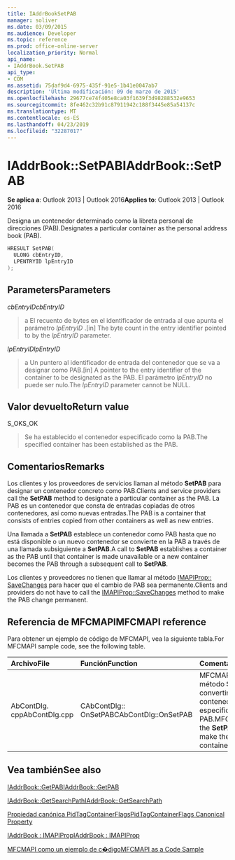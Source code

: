 ```yaml
---
title: IAddrBookSetPAB
manager: soliver
ms.date: 03/09/2015
ms.audience: Developer
ms.topic: reference
ms.prod: office-online-server
localization_priority: Normal
api_name:
- IAddrBook.SetPAB
api_type:
- COM
ms.assetid: 75daf9d4-6975-435f-91e5-1b41e0047ab7
description: 'Última modificación: 09 de marzo de 2015'
ms.openlocfilehash: 29677ce74f405e8ca03f1639f3d98288532e9653
ms.sourcegitcommit: 8fe462c32b91c87911942c188f3445e85a54137c
ms.translationtype: MT
ms.contentlocale: es-ES
ms.lasthandoff: 04/23/2019
ms.locfileid: "32287017"
---
```

# <a name="iaddrbooksetpab"></a><span data-ttu-id="4e626-103">IAddrBook::SetPAB</span><span class="sxs-lookup"><span data-stu-id="4e626-103">IAddrBook::SetPAB</span></span>

  
  
<span data-ttu-id="4e626-104">**Se aplica a**: Outlook 2013 | Outlook 2016</span><span class="sxs-lookup"><span data-stu-id="4e626-104">**Applies to**: Outlook 2013 | Outlook 2016</span></span> 
  
<span data-ttu-id="4e626-105">Designa un contenedor determinado como la libreta personal de direcciones (PAB).</span><span class="sxs-lookup"><span data-stu-id="4e626-105">Designates a particular container as the personal address book (PAB).</span></span>
  
```cpp
HRESULT SetPAB(
  ULONG cbEntryID,
  LPENTRYID lpEntryID
);
```

## <a name="parameters"></a><span data-ttu-id="4e626-106">Parameters</span><span class="sxs-lookup"><span data-stu-id="4e626-106">Parameters</span></span>

 <span data-ttu-id="4e626-107">_cbEntryID_</span><span class="sxs-lookup"><span data-stu-id="4e626-107">_cbEntryID_</span></span>
  
> <span data-ttu-id="4e626-108">a El recuento de bytes en el identificador de entrada al que apunta el parámetro _lpEntryID_ .</span><span class="sxs-lookup"><span data-stu-id="4e626-108">[in] The byte count in the entry identifier pointed to by the  _lpEntryID_ parameter.</span></span> 
    
 <span data-ttu-id="4e626-109">_lpEntryID_</span><span class="sxs-lookup"><span data-stu-id="4e626-109">_lpEntryID_</span></span>
  
> <span data-ttu-id="4e626-110">a Un puntero al identificador de entrada del contenedor que se va a designar como PAB.</span><span class="sxs-lookup"><span data-stu-id="4e626-110">[in] A pointer to the entry identifier of the container to be designated as the PAB.</span></span> <span data-ttu-id="4e626-111">El parámetro _lpEntryID_ no puede ser nulo.</span><span class="sxs-lookup"><span data-stu-id="4e626-111">The  _lpEntryID_ parameter cannot be NULL.</span></span> 
    
## <a name="return-value"></a><span data-ttu-id="4e626-112">Valor devuelto</span><span class="sxs-lookup"><span data-stu-id="4e626-112">Return value</span></span>

<span data-ttu-id="4e626-113">S_OK</span><span class="sxs-lookup"><span data-stu-id="4e626-113">S_OK</span></span> 
  
> <span data-ttu-id="4e626-114">Se ha establecido el contenedor especificado como la PAB.</span><span class="sxs-lookup"><span data-stu-id="4e626-114">The specified container has been established as the PAB.</span></span>
    
## <a name="remarks"></a><span data-ttu-id="4e626-115">Comentarios</span><span class="sxs-lookup"><span data-stu-id="4e626-115">Remarks</span></span>

<span data-ttu-id="4e626-116">Los clientes y los proveedores de servicios llaman al método **SetPAB** para designar un contenedor concreto como PAB.</span><span class="sxs-lookup"><span data-stu-id="4e626-116">Clients and service providers call the **SetPAB** method to designate a particular container as the PAB.</span></span> <span data-ttu-id="4e626-117">La PAB es un contenedor que consta de entradas copiadas de otros contenedores, así como nuevas entradas.</span><span class="sxs-lookup"><span data-stu-id="4e626-117">The PAB is a container that consists of entries copied from other containers as well as new entries.</span></span> 
  
<span data-ttu-id="4e626-118">Una llamada a **SetPAB** establece un contenedor como PAB hasta que no está disponible o un nuevo contenedor se convierte en la PAB a través de una llamada subsiguiente a **SetPAB**.</span><span class="sxs-lookup"><span data-stu-id="4e626-118">A call to **SetPAB** establishes a container as the PAB until that container is made unavailable or a new container becomes the PAB through a subsequent call to **SetPAB**.</span></span> 
  
<span data-ttu-id="4e626-119">Los clientes y proveedores no tienen que llamar al método [IMAPIProp:: SaveChanges](imapiprop-savechanges.md) para hacer que el cambio de PAB sea permanente.</span><span class="sxs-lookup"><span data-stu-id="4e626-119">Clients and providers do not have to call the [IMAPIProp::SaveChanges](imapiprop-savechanges.md) method to make the PAB change permanent.</span></span> 
  
## <a name="mfcmapi-reference"></a><span data-ttu-id="4e626-120">Referencia de MFCMAPI</span><span class="sxs-lookup"><span data-stu-id="4e626-120">MFCMAPI reference</span></span>

<span data-ttu-id="4e626-121">Para obtener un ejemplo de código de MFCMAPI, vea la siguiente tabla.</span><span class="sxs-lookup"><span data-stu-id="4e626-121">For MFCMAPI sample code, see the following table.</span></span>
  
|<span data-ttu-id="4e626-122">**Archivo**</span><span class="sxs-lookup"><span data-stu-id="4e626-122">**File**</span></span>|<span data-ttu-id="4e626-123">**Función**</span><span class="sxs-lookup"><span data-stu-id="4e626-123">**Function**</span></span>|<span data-ttu-id="4e626-124">**Comentario**</span><span class="sxs-lookup"><span data-stu-id="4e626-124">**Comment**</span></span>|
|:-----|:-----|:-----|
|<span data-ttu-id="4e626-125">AbContDlg. cpp</span><span class="sxs-lookup"><span data-stu-id="4e626-125">AbContDlg.cpp</span></span>  <br/> |<span data-ttu-id="4e626-126">CAbContDlg:: OnSetPAB</span><span class="sxs-lookup"><span data-stu-id="4e626-126">CAbContDlg::OnSetPAB</span></span>  <br/> |<span data-ttu-id="4e626-127">MFCMAPI usa el método **SetPAB** para convertir el contenedor especificado en la PAB.</span><span class="sxs-lookup"><span data-stu-id="4e626-127">MFCMAPI uses the **SetPAB** method to make the specified container the PAB.</span></span>  <br/> |
   
## <a name="see-also"></a><span data-ttu-id="4e626-128">Vea también</span><span class="sxs-lookup"><span data-stu-id="4e626-128">See also</span></span>



[<span data-ttu-id="4e626-129">IAddrBook::GetPAB</span><span class="sxs-lookup"><span data-stu-id="4e626-129">IAddrBook::GetPAB</span></span>](iaddrbook-getpab.md)
  
[<span data-ttu-id="4e626-130">IAddrBook::GetSearchPath</span><span class="sxs-lookup"><span data-stu-id="4e626-130">IAddrBook::GetSearchPath</span></span>](iaddrbook-getsearchpath.md)
  
[<span data-ttu-id="4e626-131">Propiedad canónica PidTagContainerFlags</span><span class="sxs-lookup"><span data-stu-id="4e626-131">PidTagContainerFlags Canonical Property</span></span>](pidtagcontainerflags-canonical-property.md)
  
[<span data-ttu-id="4e626-132">IAddrBook : IMAPIProp</span><span class="sxs-lookup"><span data-stu-id="4e626-132">IAddrBook : IMAPIProp</span></span>](iaddrbookimapiprop.md)


[<span data-ttu-id="4e626-133">MFCMAPI como un ejemplo de c�digo</span><span class="sxs-lookup"><span data-stu-id="4e626-133">MFCMAPI as a Code Sample</span></span>](mfcmapi-as-a-code-sample.md)

